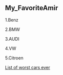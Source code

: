 ## My_FavoriteAmir

1.Benz

2.BMW

3.AUDI

4.VW

5.Citroen

[List of worst cars ever](https://en.wikipedia.org/wiki/List_of_automobiles_known_for_negative_reception)
